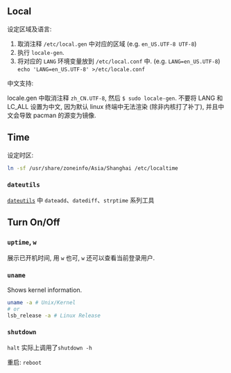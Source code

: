 ## Local

设定区域及语言:

1. 取消注释 `/etc/local.gen` 中对应的区域 (e.g. `en_US.UTF-8 UTF-8`)
2. 执行 `locale-gen`.
3. 将对应的 `LANG` 环境变量放到 `/etc/local.conf` 中.  (e.g. `LANG=en_US.UTF-8`) 
    `echo 'LANG=en_US.UTF-8' >/etc/locale.conf`

中文支持: 

locale.gen 中取消注释 `zh_CN.UTF-8`, 然后 `$ sudo locale-gen`. 不要将 LANG 和 LC_ALL 设置为中文, 因为默认 linux 终端中无法渲染 (除非内核打了补丁), 并且中文会导致 pacman 的源变为镜像.

## Time

设定时区:
```bash
ln -sf /usr/share/zoneinfo/Asia/Shanghai /etc/localtime
```

### `dateutils`

[`dateutils`](http://www.fresse.org/dateutils/) 中 `dateadd`、`datediff`、`strptime` 系列工具

## Turn On/Off

### `uptime`, `w`

展示已开机时间, 用 `w` 也可, `w` 还可以查看当前登录用户.

### `uname`

Shows kernel information.  

```bash
uname -a # Unix/Kernel 
# or
lsb_release -a # Linux Release 
```

### `shutdown`

`halt` 实际上调用了`shutdown -h`

重启: `reboot`